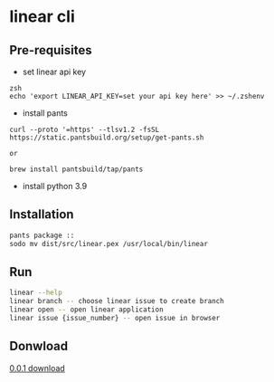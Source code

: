# linear cli

## Pre-requisites
- set linear api key
```shell
zsh
echo 'export LINEAR_API_KEY=set your api key here' >> ~/.zshenv
```
- install pants
```shell
curl --proto '=https' --tlsv1.2 -fsSL https://static.pantsbuild.org/setup/get-pants.sh

or 

brew install pantsbuild/tap/pants
```
- install python 3.9

## Installation

```zsh
pants package ::
sodo mv dist/src/linear.pex /usr/local/bin/linear
```

## Run
```zsh
linear --help
linear branch -- choose linear issue to create branch
linear open -- open linear application
linear issue {issue_number} -- open issue in browser
```

## Donwload
[0.0.1 download](https://github.com/szto/linear-cli/releases/tag/0.0.1)
